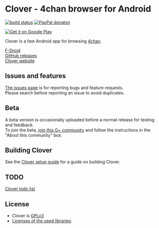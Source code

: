 # Clover - 4chan browser for Android  
[![build status](https://travis-ci.org/Floens/Clover.svg?branch=dev)](https://travis-ci.org/Floens/Clover) [![PayPal donaton](https://img.shields.io/badge/donate-paypal-brightgreen.svg)](https://www.paypal.com/cgi-bin/webscr?cmd=_s-xclick&hosted_button_id=45YW6N3QEHSV8)

[![Get it on Google Play](https://developer.android.com/images/brand/en_generic_rgb_wo_45.png)](https://play.google.com/store/apps/details?id=org.floens.chan)

Clover is a fast Android app for browsing [4chan](https://www.4chan.org/).  

[F-Droid](https://f-droid.org/repository/browse/?fdid=org.floens.chan)  
[GitHub releases](https://github.com/Floens/Clover/releases)  
[Clover website](http://floens.github.io/Clover/)  

## Issues and features
[The issues page](https://github.com/Floens/Clover/issues) is for reporting bugs and feature requests.  
Please search before reporting an issue to avoid duplicates.


## Beta
A beta version is occasionally uploaded before a normal release for testing and feedback.  
To join the beta, [join this G+ community](https://plus.google.com/communities/108906508206092146956) and follow the instructions in the "About this community" box.


## Building Clover
See the [Clover setup guide](https://github.com/Floens/Clover/wiki/Building-Clover) for a guide on building Clover.  


## TODO
[Clover todo list](https://gist.github.com/Floens/cd7937a1d8f06f5540bc)


## License
* Clover is [GPLv3](https://github.com/Floens/Clover/blob/master/COPYING.txt)
* [Licenses of the used libraries](https://rawgit.com/Floens/Clover/master/Clover/app/src/main/assets/html/licenses.html).
